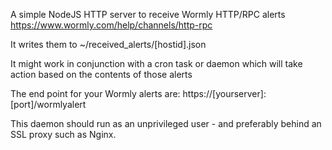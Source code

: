A simple NodeJS HTTP server to receive Wormly HTTP/RPC alerts 
https://www.wormly.com/help/channels/http-rpc

It writes them to ~/received_alerts/[hostid].json

It might work in conjunction with a cron task or daemon which will take action based on 
the contents of those alerts

The end point for your Wormly alerts are:
https://[yourserver]:[port]/wormlyalert

This daemon should run as an unprivileged user - and preferably behind an SSL 
proxy such as Nginx.
